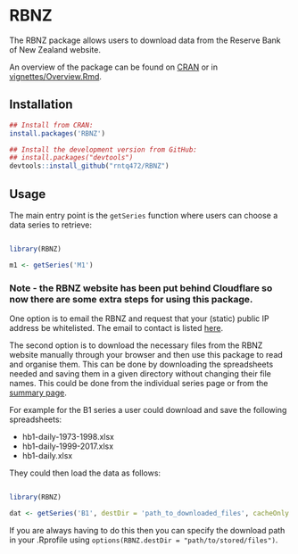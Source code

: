 
<!-- README.md is generated from README.Rmd. Please edit that file -->

# RBNZ

The RBNZ package allows users to download data from the Reserve Bank of
New Zealand website.

An overview of the package can be found on
[CRAN](https://CRAN.R-project.org/package=RBNZ/vignettes/Overview.html)
or in
[vignettes/Overview.Rmd](https://github.com/rntq472/RBNZ/blob/master/vignettes/Overview.Rmd).

## Installation

``` r
## Install from CRAN:
install.packages('RBNZ')

## Install the development version from GitHub:
## install.packages("devtools")
devtools::install_github("rntq472/RBNZ")
```

## Usage

The main entry point is the `getSeries` function where users can choose
a data series to retrieve:

``` r

library(RBNZ)

m1 <- getSeries('M1')
```

### Note - the RBNZ website has been put behind Cloudflare so now there are some extra steps for using this package.

One option is to email the RBNZ and request that your (static) public IP
address be whitelisted. The email to contact is listed
[here](https://www.rbnz.govt.nz/about-our-site/terms-of-use).

The second option is to download the necessary files from the RBNZ
website manually through your browser and then use this package to read
and organise them. This can be done by downloading the spreadsheets
needed and saving them in a given directory without changing their file
names. This could be done from the individual series page or from the
[summary
page](https://www.rbnz.govt.nz/statistics/series/data-file-index-page).

For example for the B1 series a user could download and save the
following spreadsheets:

- hb1-daily-1973-1998.xlsx
- hb1-daily-1999-2017.xlsx
- hb1-daily.xlsx

They could then load the data as follows:

``` r

library(RBNZ)

dat <- getSeries('B1', destDir = 'path_to_downloaded_files', cacheOnly = TRUE)
```

If you are always having to do this then you can specify the download
path in your .Rprofile using
`options(RBNZ.destDir = "path/to/stored/files")`.
